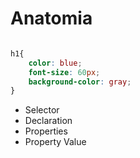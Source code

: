 # Anatomia

```css

h1{
    color: blue;
    font-size: 60px;
    background-color: gray; 
}

```

* Selector
* Declaration
* Properties
* Property Value
